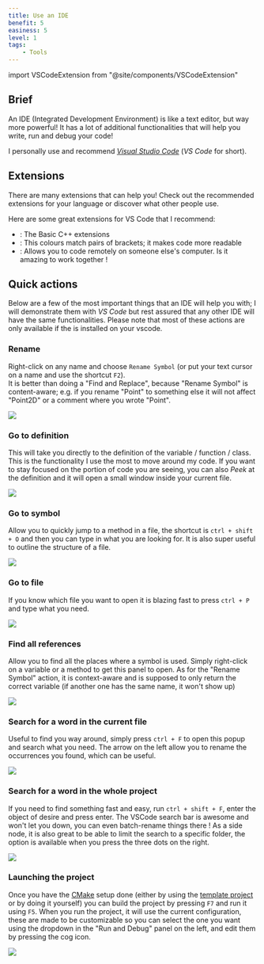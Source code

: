 ```yaml
---
title: Use an IDE
benefit: 5
easiness: 5
level: 1
tags:
    - Tools
---
```

import VSCodeExtension from "@site/components/VSCodeExtension"

## Brief

An IDE (Integrated Development Environment) is like a text editor, but way more powerful! It has a lot of additional functionalities that will help you write, run and debug your code!

I personally use and recommend [*Visual Studio Code*](https://code.visualstudio.com/) (*VS Code* for short).

## Extensions

There are many extensions that can help you! Check out the recommended extensions for your language or discover what other people use.

Here are some great extensions for VS Code that I recommend:

- <VSCodeExtension id="ms-vscode.cpptools-extension-pack"/>: The Basic C++ extensions
- <VSCodeExtension id="coenraads.bracket-pair-colorizer-2"/>: This colours match pairs of brackets; it makes code more readable
- <VSCodeExtension id="ms-vsliveshare.vsliveshare"/>: Allows you to code remotely on someone else's computer. Is it amazing to work together !

## Quick actions

Below are a few of the most important things that an IDE will help you with; I will demonstrate them with *VS Code* but rest assured that any other IDE will have the same functionalities. Please note that most of these actions are only available if the <VSCodeExtension id="ms-vscode.cpptools-extension-pack"/> is installed on your vscode.

### Rename

Right-click on any name and choose `Rename Symbol` (or put your text cursor on a name and use the shortcut `F2`).<br/>
It is better than doing a "Find and Replace", because "Rename Symbol" is content-aware; e.g. if you rename "Point" to something else it will not affect "Point2D" or a comment where you wrote "Point".

![](./img/rename.png)

### Go to definition

This will take you directly to the definition of the variable / function / class. This is the functionality I use the most to move around my code. If you want to stay focused on the portion of code you are seeing, you can also *Peek* at the definition and it will open a small window inside your current file.

![](./img/go-to-definition.png)

### Go to symbol

Allow you to quickly jump to a method in a file, the shortcut is `ctrl + shift + O` and then you can type in what you are looking for. It is also super useful to outline the structure of a file.

![](./img/go-to-symbol.png)

### Go to file

If you know which file you want to open it is blazing fast to press `ctrl + P` and type what you need.

![](./img/go-to-file.png)

### Find all references

Allow you to find all the places where a symbol is used. Simply right-click on a variable or a method to get this panel to open. As for the "Rename Symbol" action, it is context-aware and is supposed to only return the correct variable (if another one has the same name, it won't show up)

![](./img/find-all-references.png)

### Search for a word in the current file

Useful to find you way around, simply press `ctrl + F` to open this popup and search what you need. The arrow on the left allow you to rename the occurrences you found, which can be useful.

![](./img/search-current-file.png)

### Search for a word in the whole project

If you need to find something fast and easy, run `ctrl + shift + F`, enter the object of desire and press enter. The VSCode search bar is awesome and won't let you down, you can even batch-rename things there ! As a side node, it is also great to be able to limit the search to a specific folder, the option is available when you press the three dots on the right.

![](./img/search-whole-project.png)

### Launching the project

Once you have the [CMake](cmake) setup done (either by using the [template project](https://github.com/JulesFouchy/Simple-Cpp-Setup) or by doing it yourself) you can build the project by pressing `F7` and run it using `F5`. When you run the project, it will use the current configuration, these are made to be customizable so you can select the one you want using the dropdown in the "Run and Debug" panel on the left, and edit them by pressing the cog icon.

![](./img/run-project.png)